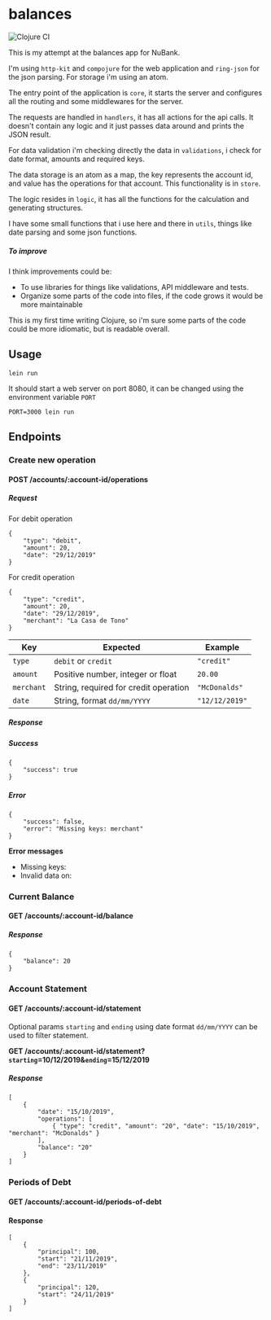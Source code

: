 
# balances

![Clojure CI](https://github.com/abimaelmartell/nubank-balances/workflows/Clojure%20CI/badge.svg)

This is my attempt at the balances app for NuBank.

I'm using `http-kit` and `compojure` for the web application and `ring-json` for the json parsing. For storage i'm using an atom.

The entry point of the application is `core`, it starts the server and configures all the routing and some middlewares for the server.

The requests are handled in `handlers`, it has all actions for the api calls. It doesn't contain any logic and it just passes data around and prints the JSON result.

For data validation i'm checking directly the data in `validations`, i check for date format, amounts and required keys.

The data storage is an atom as a map, the key represents the account id, and value has the operations for that account. This functionality is in `store`.

The logic resides in `logic`, it has all the functions for the calculation and generating structures.

I have some small functions that i use here and there in `utils`, things like date parsing and some json functions.

##### To improve

I think improvements could be:

- To use libraries for things like validations, API middleware and tests.
- Organize some parts of the code into files, if the code grows it would be more maintainable

This is my first time writing Clojure, so i'm sure some parts of the code could be more idiomatic, but is readable overall.

## Usage
```
lein run
```
It should start a web server on port 8080, it can be changed using the environment variable `PORT`

```
PORT=3000 lein run
```

## Endpoints

### Create new operation
#### POST /accounts/:account-id/operations

##### Request

For debit operation

```
{
    "type": "debit",
    "amount": 20,
    "date": "29/12/2019"
}
```

For credit operation

```
{
    "type": "credit",
    "amount": 20,
    "date": "29/12/2019",
    "merchant": "La Casa de Tono"
}
```

|Key|Expected|Example|
|---|---|---|
|`type`|`debit` or `credit`|`"credit"`|
|`amount`|Positive number, integer or float|`20.00`|
|`merchant`|String, required for credit operation|`"McDonalds"`|
|`date`|String, format `dd/mm/YYYY`|`"12/12/2019"`|

##### Response

##### Success
```
{
    "success": true
}
```

##### Error
```
{
    "success": false,
    "error": "Missing keys: merchant"
}
```

**Error messages**

- Missing keys:
- Invalid data on:


### Current Balance
#### GET /accounts/:account-id/balance

##### Response

```
{
    "balance": 20
}
```

### Account Statement
#### GET /accounts/:account-id/statement

Optional params `starting` and `ending` using date format `dd/mm/YYYY` can be used to filter statement.

__GET /accounts/:account-id/statement?`starting`=10/12/2019&`ending`=15/12/2019__

##### Response

```
[
    {
        "date": "15/10/2019",
        "operations": [
            { "type": "credit", "amount": "20", "date": "15/10/2019", "merchant": "McDonalds" }
        ],
        "balance": "20"
    }
]
```

### Periods of Debt
#### GET /accounts/:account-id/periods-of-debt

#### Response

```
[
    {
        "principal": 100,
        "start": "21/11/2019",
        "end": "23/11/2019"
    },
    {
        "principal": 120,
        "start": "24/11/2019"
    }
]
```

